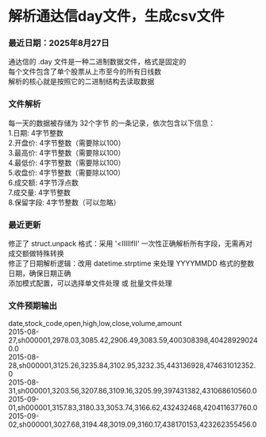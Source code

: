 # 解析通达信day文件，生成csv文件
### 最近日期：2025年8月27日
通达信的 .day 文件是一种二进制数据文件，格式是固定的  
每个文件包含了单个股票从上市至今的所有日线数  
解析的核心就是按照它的二进制结构去读取数据  
### 文件解析
每一天的数据被存储为 32个字节 的一条记录，依次包含以下信息：  
1.日期: 4字节整数  
2.开盘价: 4字节整数（需要除以100）  
3.最高价: 4字节整数（需要除以100）  
4.最低价: 4字节整数（需要除以100）  
5.收盘价: 4字节整数（需要除以100）  
6.成交额: 4字节浮点数  
7.成交量: 4字节整数  
8.保留字段: 4字节整数（可以忽略）
### 最近更新
修正了 struct.unpack 格式：采用 '<IIIIIfII' 一次性正确解析所有字段，无需再对成交额做特殊转换  
修正了日期解析逻辑：改用 datetime.strptime 来处理 YYYYMMDD 格式的整数日期，确保日期正确   
添加模式配置，可以选择单文件处理 或 批量文件处理   
### 文件预期输出
date,stock_code,open,high,low,close,volume,amount  
2015-08-27,sh000001,2978.03,3085.42,2906.49,3083.59,400308398,404289290240.0  
2015-08-28,sh000001,3125.26,3235.84,3102.95,3232.35,443136928,474631012352.0  
2015-08-31,sh000001,3203.56,3207.86,3109.16,3205.99,397431382,431068610560.0  
2015-09-01,sh000001,3157.83,3180.33,3053.74,3166.62,432432468,420411637760.0  
2015-09-02,sh000001,3027.68,3194.48,3019.09,3160.17,438170153,423262355456.0  
